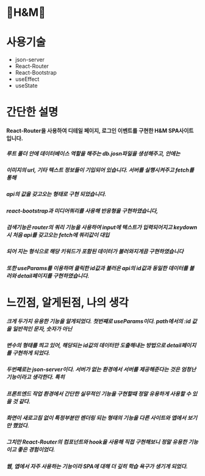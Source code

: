 # 👕H&M👕

# 사용기술
- json-server
- React-Router
- React-Bootstrap
- useEffect
- useState

# 간단한 설명
#### React-Router을 사용하여 디테일 페이지, 로그인 이벤트를 구현한 H&M SPA사이트 입니다.
##### 루트 폴더 안에 데이터베이스 역할을 해주는 db.josn파일을 생성해주고, 안에는 
##### 이미지의 url, 기타 텍스트 정보들이 기입되어 있습니다. 서버를 실행시켜주고 fetch를 통해
##### api의 값을 갖고오는 형태로 구현 되었습니다.
##### react-bootstrap과 미디어쿼리를 사용해 반응형을 구현하였습니다, 
##### 검색기능은 router의 쿼리 기능을 사용하여 input에 텍스트가 입력되어지고 keydown시 처음 api를 갖고오는 fetch에 쿼리값이 대입
##### 되어 지는 형식으로 해당 키워드가 포함된 데이터가 불러와지게끔 구현하였습니다
##### 또한 useParams를 이용하며 클릭한 id값과 불러온 api의 id값과 동일한 데이터를 불러와 detail페이지를 구현하였습니다.

# 느낀점, 알게된점, 나의 생각
##### 크게 두가지 유용한 기능을 알게되었다. 첫번째로 useParams이다. path에서의 :id 값을 일반적인 문자, 숫자가 아닌
##### 변수의 형태를 띄고 있어, 해당되는 id값의 데이터만 도출해내는 방법으로 detail페이지를 구현하게 되었다.
##### 두번째로는 json-server이다. 서버가 없는 환경에서 서버를 제공해준다는 것은 엄청난 기능이라고 생각한다. 특히
##### 프론트엔드 작업 환경에서 간단한 실무적인 기능을 구현할때 정말 유용하게 사용할 수 있을 것 같다.
##### 화면이 새로고침 없이 특정부분만 렌더링 되는 형태의 기능을 다른 사이트와 앱에서 보기만 했었다.
##### 그치만 React-Router의 컴포넌트와 hook을 사용해 직접 구현해보니 정말 유용한 기능이고 좋은 경험이었다.
##### 웹, 앱에서 자주 사용하는 기능이라 SPA에 대해 더 깊히 학습 욕구가 생기게 되었다.

